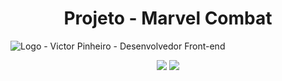 <h1 align="center"> Projeto - Marvel Combat </h1>

![Logo - Victor Pinheiro - Desenvolvedor Front-end](https://user-images.githubusercontent.com/95004377/174158153-37099dda-fc23-4245-9248-f8c3eab7668f.png)

<p align="center">
 <img src="https://img.shields.io/github/issues/VictorPnheiro/projeto-marvel"/>
 <img src="https://img.shields.io/website?down_message=Offline&up_message=Online&url=https%3A%2F%2Fvictorpnheiro.github.io%2Fprojeto-marvel%2F"/>
</p>

